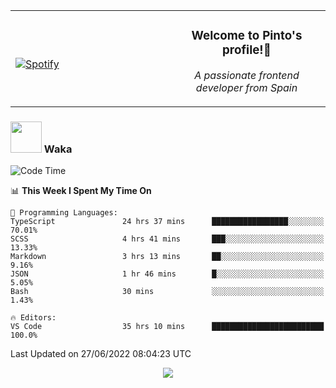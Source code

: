 <table width="100%" align="center"> 
  <tr>
  <td width="50%">
      
&nbsp; <br> [![Spotify](https://novatorem-zeta-rust.vercel.app/api/spotify)](https://open.spotify.com/user/novatorem-zeta-rust)

  </td>
  <td width="50%">
    <h3 align="center">Welcome to Pinto's profile!👋</h3>
    <p align="center"><em>A passionate frontend developer from Spain</em></p>
  </td>
  </table>

### <img src="https://media.giphy.com/media/VgCDAzcKvsR6OM0uWg/giphy.gif" width="50"> Waka

  <!--START_SECTION:waka-->
![Code Time](http://img.shields.io/badge/Code%20Time-577%20hrs%2042%20mins-blue)

📊 **This Week I Spent My Time On** 

```text
💬 Programming Languages: 
TypeScript               24 hrs 37 mins      █████████████████░░░░░░░░   70.01% 
SCSS                     4 hrs 41 mins       ███░░░░░░░░░░░░░░░░░░░░░░   13.33% 
Markdown                 3 hrs 13 mins       ██░░░░░░░░░░░░░░░░░░░░░░░   9.16% 
JSON                     1 hr 46 mins        █░░░░░░░░░░░░░░░░░░░░░░░░   5.05% 
Bash                     30 mins             ░░░░░░░░░░░░░░░░░░░░░░░░░   1.43%

🔥 Editors: 
VS Code                  35 hrs 10 mins      █████████████████████████   100.0%

```


 Last Updated on 27/06/2022 08:04:23 UTC
<!--END_SECTION:waka-->

<div align="center">
<img src="https://github-readme-stats-gilt-tau.vercel.app/api/top-langs/?username=pinto-hub&layout=compact&theme=dracula" />
</div>
